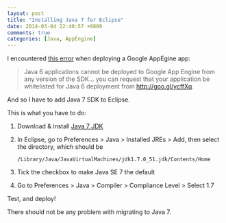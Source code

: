 ```yaml
---
layout: post
title: "Installing Java 7 for Eclipse"
date: 2014-03-04 22:40:57 +0800
comments: true
categories: [Java, AppEngine]
---
```


I encountered [this error](https://code.google.com/p/googleappengine/wiki/SdkForJavaReleaseNotes#Version_1.9.0_-_February_26,_2014) when deploying a Google AppEgine app:

> Java 6 applications cannot be deployed to Google App Engine from any version of the SDK... you can request that your application be whitelisted for Java 6 deployment from http://goo.gl/ycffXq.

<!-- more -->

And so I have to add Java 7 SDK to Eclipse.

This is what you have to do:

1. Download & install [Java 7 JDK](http://www.oracle.com/technetwork/java/javase/downloads/jdk7-downloads-1880260.html)

2. In Eclipse, go to Preferences > Java > Installed JREs > Add, then select the directory, which should be

    `/Library/Java/JavaVirtualMachines/jdk1.7.0_51.jdk/Contents/Home`

3. Tick the checkbox to make Java SE 7 the default

4. Go to Preferences > Java > Compiler > Compliance Level > Select 1.7

Test, and deploy!

There should not be any problem with migrating to Java 7.
